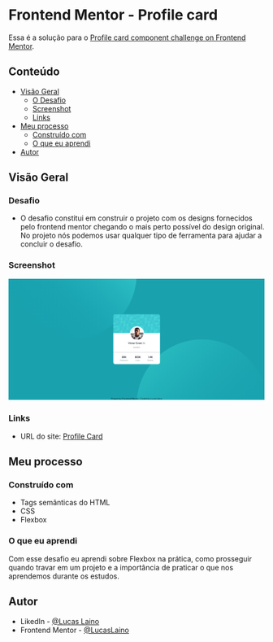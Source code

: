 # Frontend Mentor - Profile card

Essa é a solução para o [Profile card component challenge on Frontend Mentor](https://www.frontendmentor.io/challenges/profile-card-component-cfArpWshJ).
## Conteúdo

- [Visão Geral](#visão-geral)
  - [O Desafio](#o-desafio)
  - [Screenshot](#screenshot)
  - [Links](#links)
- [Meu processo](#meu-processo)
  - [Construído com](#construido-com)
  - [O que eu aprendi](#o-que-eu-aprendi)
- [Autor](#autor)

## Visão Geral

### Desafio

- O desafio constitui em construir o projeto com os designs fornecidos pelo frontend mentor chegando o mais perto possível do design original. No projeto nós podemos usar qualquer tipo de ferramenta para ajudar a concluir o desafio.

### Screenshot

![](src/images/project-image.png)

### Links

- URL do site: [Profile Card](https://lucaslaino.github.io/profile-card/)

## Meu processo

### Construído com

- Tags semânticas do HTML
- CSS
- Flexbox

### O que eu aprendi

Com esse desafio eu aprendi sobre Flexbox na prática, como prosseguir quando travar em um projeto e a importância de praticar o que nos aprendemos durante os estudos. 


## Autor

- LikedIn - [@Lucas Laino](https://www.linkedin.com/in/lucaslaino/)
- Frontend Mentor - [@LucasLaino](https://www.frontendmentor.io/profile/LucasLaino)
